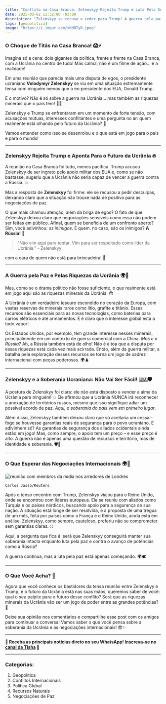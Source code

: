```yaml
---
title: "Conflito na Casa Branca: Zelenskyy Rejeita Trump e Luta Pela Soberania! 🇺🇦🔥"
date: 2025-03-02 11:32:00 -03:00
description: "Zelenskyy se recusa a ceder para Trump! A guerra pela paz e pelas riquezas minerais da Ucrânia está só começando. Saiba mais sobre esse confronto!"
tags: [geopolitica]
image: "https://i.imgur.com/xKdDTyB.jpeg"
---
```


### **O Choque de Titãs na Casa Branca!** 😱⚡

Imagina só a cena: dois gigantes da política, frente a frente na Casa Branca, com a Ucrânia no centro de tudo! Mas calma, não é um filme de ação... é a realidade! 

Em uma reunião que parecia mais uma disputa de egos, o presidente ucraniano **Volodymyr Zelenskyy** se viu em uma situação extremamente tensa com ninguém menos que o ex-presidente dos EUA, Donald Trump. 

E o motivo? Não é só sobre a guerra na Ucrânia... mas também as riquezas minerais que o país tem! 💎😲

Zelenskyy e Trump se enfrentaram em um momento de forte tensão, com acusações mútuas, interesses conflitantes e uma pergunta no ar: quem realmente está olhando pelo futuro da Ucrânia? 🧐 

Vamos entender como isso se desenrolou e o que está em jogo para o país e para o mundo!

---

### **Zelenskyy Rejeita Trump e Aponta Para o Futuro da Ucrânia** 🔥

A reunião na Casa Branca foi tudo, menos pacífica. Trump acusou Zelenskyy de ser ingrato pelo apoio militar dos EUA e, como se não bastasse, sugeriu que a Ucrânia não seria capaz de vencer a guerra contra a Rússia. 💥 

Mas a resposta de **Zelenskyy** foi firme: ele se recusou a pedir desculpas, deixando claro que a situação não trouxe nada de positivo para as negociações de paz.

O que mais chamou atenção, além da briga de egos? 
O fato de que Zelenskyy deixou claro que negociações sensíveis como essa não podem ser feitas em público. Afinal, quem se beneficia de um confronto aberto? Sim, você adivinhou: *os inimigos*. E quem, no caso, são os inimigos? **A Rússia!** 🤔

> "Não vim aqui para tentar. Vim para ser respeitado como líder da Ucrânia." - Zelenskyy

com a cara de quem não está para brincadeira! 💪

---

### **A Guerra pela Paz e Pelas Riquezas da Ucrânia** 🌍💎

Mas, como se o drama político não fosse suficiente, o que realmente está em jogo aqui são as riquezas minerais da Ucrânia. 😳 

A Ucrânia é um verdadeiro tesouro escondido no coração da Europa, com vastas reservas de minerais raros como lítio, grafite e titânio. Esses recursos são essenciais para as novas tecnologias, como baterias para carros elétricos e até armamentos. E é claro que o interesse global está a todo vapor!

Os Estados Unidos, por exemplo, têm grande interesse nesses minerais, principalmente em um contexto de guerra comercial com a China. *Mas e a Rússia?* Ah, a Rússia também está de olho! Não é à toa que a disputa por essas riquezas está cada vez mais acirrada. Então, além da guerra militar, a batalha pela exploração desses recursos se torna um jogo de xadrez internacional com peças poderosas. 🌍♟️

---

### **Zelenskyy e a Soberania Ucraniana: Não Vai Ser Fácil!** 🇺🇦🛡️

A postura de Zelenskyy foi clara: ele não está disposto a vender a alma da Ucrânia para ninguém! 💥 
Ele afirmou que a Ucrânia NUNCA irá reconhecer a anexação de territórios russos, mesmo que isso signifique adiar um possível acordo de paz. *Aqui, a soberania do país vem em primeiro lugar*.

Além disso, Zelenskyy também deixou claro que só aceitaria um cessar-fogo se houvesse garantias reais de segurança para o povo ucraniano. E adivinhem só? As garantias de segurança dos aliados ocidentais ainda estão em jogo! Mas, como sempre, o apoio tem um preço – e esse preço é alto. A guerra não é apenas uma questão de recursos e território, mas de identidade e soberania. 🛡️💬

---

### **O Que Esperar das Negociações Internacionais** 🌍💬
![reunião com membros da mídia nos arredores de Londres](https://i.imgur.com/SgVY14z.jpeg)

    Carlos Jasso/Reuters

Após o tenso encontro com Trump, Zelenskyy viajou para o Reino Unido, onde se encontrou com líderes europeus. Ele se reuniu com aliados como Turquia e os países nórdicos, buscando apoio para a segurança de sua nação. A situação está longe de ser resolvida, e a proposta de uma trégua de um mês, feita por países como a França e o Reino Unido, ainda está em análise. Zelenskyy, como sempre, cauteloso, preferiu não se comprometer sem garantias claras. 🤐

Aqui, a pergunta que fica é: será que Zelenskyy conseguirá manter sua soberania intacta enquanto luta pela paz e contra o avanço de potências como a Rússia? 

A guerra continua, mas a luta pela paz está apenas começando. 🌍🕊️

---

### **O Que Você Acha?** 🤔

Agora que você conhece os bastidores da tensa reunião entre Zelenskyy e Trump, e o futuro da Ucrânia está nas suas mãos, queremos saber de você: qual o seu palpite para o futuro desse conflito? Será que as riquezas minerais da Ucrânia vão ser um jogo de poder entre as grandes potências? 💬

Deixe sua opinião nos comentários e compartilhe esse post com os amigos para continuar a conversa! Vamos saber o que você pensa sobre a soberania da Ucrânia e as negociações internacionais! 😎✨

---

**🌟 Receba as principais notícias direto no seu WhatsApp!
[Inscreva-se no canal da Tisha](https://www.whatsapp.com/channel/0029VaiPYBPLo4heVf0U3u2d) 📲**

---

### **Categorias:**

1. Geopolítica
2. Conflitos Internacionais
3. Política Global
4. Recursos Naturais
5. Negociações de Paz  
